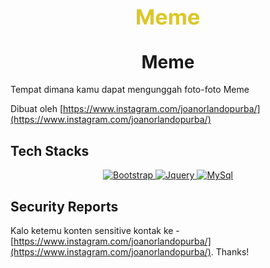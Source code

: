 <p align="center">
    <a href="https://github.com/joanpoerba/meme">
        <img style="width: 100px;" src="public/img/logo.png" alt="Meme">
    </a>
</p>
<h1 align="center">Meme</h1>

Tempat dimana kamu dapat mengunggah foto-foto Meme

Dibuat oleh [https://www.instagram.com/joanorlandopurba/](https://www.instagram.com/joanorlandopurba/)

Tech Stacks
--------------------

<p align="center">
    <a href="https://getbootstrap.com/">
        <img style="width: 100px;" src="https://getbootstrap.com/docs/5.3/assets/brand/bootstrap-logo-shadow.png" alt="Bootstrap">
    </a>
    <a href="https://jquery.com/">
        <img style="width: 100px;" src="https://jquery.com/wp-content/themes/jquery/images/logo-jquery.png" alt="Jquery">
    </a>
    <a href="https://www.mysql.com/">
        <img style="width: 100px;" src="https://upload.wikimedia.org/wikipedia/fr/thumb/6/62/MySQL.svg/1200px-MySQL.svg.png" alt="MySql">
    </a>
</p>

Security Reports
----------------

Kalo ketemu konten sensitive kontak ke - [https://www.instagram.com/joanorlandopurba/](https://www.instagram.com/joanorlandopurba/). Thanks!